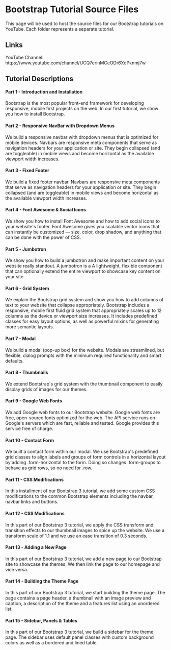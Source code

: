 ﻿Bootstrap Tutorial Source Files
=========

This page will be used to host the source files for our Bootstrap tutorials on YouTube. Each folder represents a separate tutorial. 

<h2>Links</h2>
YouTube Channel: https://www.youtube.com/channel/UCQ7erinMCeODr6XdPknmj7w

<h2>Tutorial Descriptions</h2>

<h4>Part 1 - Introduction and Installation</h4>
<p>Bootstrap is the most popular front-end framework for developing responsive, mobile first projects on the web. In our first tutorial, we show you how to install Bootstrap.</p>

<h4>Part 2 - Responsive NavBar with Dropdown Menus</h4>
<p>We build a responsive navbar with dropdown menus that is optimized for mobile devices. Navbars are responsive meta components that serve as navigation headers for your application or site. They begin collapsed (and are toggleable) in mobile views and become horizontal as the available viewport width increases. </p>

<h4>Part 3 - Fixed Footer</h4>
<p>We build a fixed footer navbar. Navbars are responsive meta components that serve as navigation headers for your application or site. They begin collapsed (and are toggleable) in mobile views and become horizontal as the available viewport width increases.</p>

<h4>Part 4 - Font Awesome & Social Icons</h4>
<p>We show you how to install Font Awesome and how to add social icons to your website's footer. Font Awesome gives you scalable vector icons that can instantly be customized — size, color, drop shadow, and anything that can be done with the power of CSS. </p>

<h4>Part 5 - Jumbotron</h4>
<p>We show you how to build a jumbotron and make important content on your website really standout. A jumbotron is a A lightweight, flexible component that can optionally extend the entire viewport to showcase key content on your site.</p>

<h4>Part 6 - Grid System</h4>
<p>We explain the Bootstrap grid system and show you how to add columns of text to your website that collapse appropriately. Bootstrap includes a responsive, mobile first fluid grid system that appropriately scales up to 12 columns as the device or viewport size increases. It includes predefined classes for easy layout options, as well as powerful mixins for generating more semantic layouts.</p>

<h4>Part 7 - Modal</h4>
<p>We build a modal (pop-up box) for the website. Modals are streamlined, but flexible, dialog prompts with the minimum required functionality and smart defaults.</p>

<h4>Part 8 - Thumbnails</h4>
<p>We extend Bootstrap's grid system with the thumbnail component to easily display grids of images for our themes.</h4>

<h4>Part 9 - Google Web Fonts</h4>
<p>We add Google web fonts to our Bootstrap website. Google web fonts are free, open-source fonts optimized for the web. The API service runs on Google's servers which are fast, reliable and tested. Google provides this service free of charge.</p>

<h4>Part 10 - Contact Form</h4>
<p>We built a contact form within our modal. We use Bootstrap's predefined grid classes to align labels and groups of form controls in a horizontal layout by adding .form-horizontal to the form. Doing so changes .form-groups to behave as grid rows, so no need for .row.</p>

<h4>Part 11 - CSS Modifications</h4>
<p>In this installment of our Bootstrap 3 tutorial, we add some custom CSS modifications to the common Bootstrap elements including the navbar, navbar links and buttons.<p>

<h4>Part 12 - CSS Modifications</h4>
<p>In this part of our Bootstrap 3 tutorial, we apply the CSS transform and transition effects to our thumbnail images to spice up the website. We use a transform scale of 1.1 and we use an ease transition of 0.3 seconds.</p>

<h4>Part 13 - Adding a New Page</h4>
<p>In this part of our Bootstrap 3 tutorial, we add a new page to our Bootstrap site to showcase the themes. We then link the page to our homepage and vice versa.</p>

<h4>Part 14 - Building the Theme Page</h4>
<p>In this part of our Bootstrap 3 tutorial, we start building the theme page. The page contains a page header, a thumbnail with an image preview and caption, a description of the theme and a features list using an unordered list.</p>

<h4>Part 15 - Sidebar, Panels & Tables</h4>
<p>In this part of our Bootstrap 3 tutorial, we build a sidebar for the theme page. The sidebar uses default panel classes with custom background colors as well as a bordered and lined table.</p>
